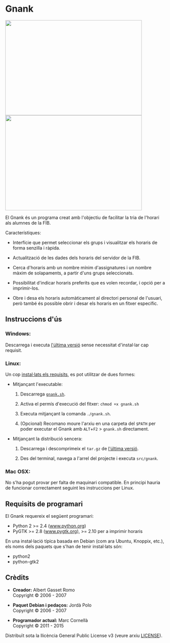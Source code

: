 Gnank
=====

<a href="https://cloud.githubusercontent.com/assets/1441704/8757859/5c21fc16-2cde-11e5-8718-d0b9daaeecce.png"><img src="https://cloud.githubusercontent.com/assets/1441704/8757859/5c21fc16-2cde-11e5-8718-d0b9daaeecce.png" width="430" height="300"></a>
<a href="https://cloud.githubusercontent.com/assets/1441704/8761748/afa1389c-2d61-11e5-9f73-ad480367c77b.png"><img src="https://cloud.githubusercontent.com/assets/1441704/8761748/afa1389c-2d61-11e5-9f73-ad480367c77b.png" width="430" height="300"></a>

El Gnank és un programa creat amb l'objectiu de facilitar la tria de l'horari
als alumnes de la FIB.

Característiques:

 * Interfície que permet seleccionar els grups i visualitzar els horaris de
   forma senzilla i ràpida.

 * Actualització de les dades dels horaris del servidor de la FIB.

 * Cerca d'horaris amb un nombre mínim d'assignatures i un nombre màxim de
   solapaments, a partir d'uns grups seleccionats.

 * Possibilitat d'indicar horaris preferits que es volen recordar, i opció
   per a imprimir-los.

 * Obre i desa els horaris automàticament al directori personal de l'usuari,
   però també és possible obrir i desar els horaris en un fitxer específic.


Instruccions d'ús
-----------------

### Windows:

Descarrega i executa [l'última versió](https://github.com/mcornella/gnank/releases/latest)
sense necessitat d'instal·lar cap requisit.

### Linux:

Un cop [instal·lats els requisits](#requisits-de-programari), es pot utilitzar de dues formes:

- Mitjançant l'executable:

  1. Descarrega [`gnank.sh`](https://github.com/mcornella/gnank/releases/latest).

  2. Activa el permís d'execució del fitxer: `chmod +x gnank.sh`

  3. Executa mitjançant la comanda `./gnank.sh`.

  4. (Opcional) Recomano moure l'arxiu en una carpeta del `$PATH` per poder executar
     el Gnank amb `ALT`+`F2` > `gnank.sh` directament.

- Mitjançant la distribució sencera:

  1. Descarrega i descomprimeix el `tar.gz` de [l'última versió](https://github.com/mcornella/gnank/releases/latest).

  2. Des del terminal, navega a l'arrel del projecte i executa `src/gnank`.

### Mac OSX:

No s'ha pogut provar per falta de maquinari compatible. En principi hauria de
funcionar correctament seguint les instruccions per Linux.


Requisits de programari
---------------------

El Gnank requereix el següent programari:

 * Python 2 >= 2.4 (www.python.org)
 * PyGTK >= 2.8 (www.pygtk.org), >= 2.10 per a imprimir horaris

En una instal·lació típica basada en Debian (com ara Ubuntu, Knoppix, etc.),
els noms dels paquets que s'han de tenir instal·lats són:

 * python2
 * python-gtk2


Crèdits
-------

- **Creador:** Albert Gasset Romo  
  Copyright © 2006 - 2007

- **Paquet Debian i pedaços:** Jordà Polo  
  Copyright © 2006 - 2007

- **Programador actual:** Marc Cornellà  
  Copyright © 2011 - 2015

Distribuït sota la llicència General Public License v3 (veure arxiu [LICENSE](LICENSE.txt)).

